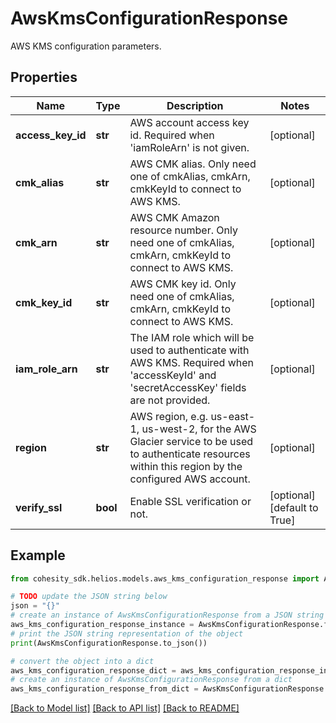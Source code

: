 # AwsKmsConfigurationResponse

AWS KMS configuration parameters.

## Properties

Name | Type | Description | Notes
------------ | ------------- | ------------- | -------------
**access_key_id** | **str** | AWS account access key id. Required when &#39;iamRoleArn&#39; is not given. | [optional] 
**cmk_alias** | **str** | AWS CMK alias. Only need one of cmkAlias, cmkArn, cmkKeyId to connect to AWS KMS. | [optional] 
**cmk_arn** | **str** | AWS CMK Amazon resource number. Only need one of cmkAlias, cmkArn, cmkKeyId to connect to AWS KMS. | [optional] 
**cmk_key_id** | **str** | AWS CMK key id. Only need one of cmkAlias, cmkArn, cmkKeyId to connect to AWS KMS. | [optional] 
**iam_role_arn** | **str** | The IAM role which will be used to authenticate with AWS KMS. Required when &#39;accessKeyId&#39; and &#39;secretAccessKey&#39; fields are not provided. | [optional] 
**region** | **str** | AWS region, e.g. us-east-1, us-west-2, for the AWS Glacier service to be used to authenticate resources within this region by the configured AWS account. | [optional] 
**verify_ssl** | **bool** | Enable SSL verification or not. | [optional] [default to True]

## Example

```python
from cohesity_sdk.helios.models.aws_kms_configuration_response import AwsKmsConfigurationResponse

# TODO update the JSON string below
json = "{}"
# create an instance of AwsKmsConfigurationResponse from a JSON string
aws_kms_configuration_response_instance = AwsKmsConfigurationResponse.from_json(json)
# print the JSON string representation of the object
print(AwsKmsConfigurationResponse.to_json())

# convert the object into a dict
aws_kms_configuration_response_dict = aws_kms_configuration_response_instance.to_dict()
# create an instance of AwsKmsConfigurationResponse from a dict
aws_kms_configuration_response_from_dict = AwsKmsConfigurationResponse.from_dict(aws_kms_configuration_response_dict)
```
[[Back to Model list]](../README.md#documentation-for-models) [[Back to API list]](../README.md#documentation-for-api-endpoints) [[Back to README]](../README.md)



